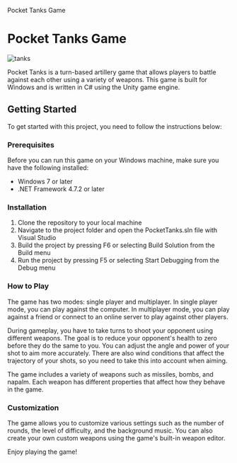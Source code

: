 Pocket Tanks Game

Pocket Tanks Game
=================

![tanks](https://apkdone.com/wp-content/uploads/2020/07/Pocket-Tanks-poster.jpg)

Pocket Tanks is a turn-based artillery game that allows players to battle against each other using a variety of weapons. This game is built for Windows and is written in C# using the Unity game engine.

Getting Started
---------------

To get started with this project, you need to follow the instructions below:

### Prerequisites

Before you can run this game on your Windows machine, make sure you have the following installed:

*   Windows 7 or later
*   .NET Framework 4.7.2 or later

### Installation

1.  Clone the repository to your local machine
2.  Navigate to the project folder and open the PocketTanks.sln file with Visual Studio
3.  Build the project by pressing F6 or selecting Build Solution from the Build menu
4.  Run the project by pressing F5 or selecting Start Debugging from the Debug menu

### How to Play

The game has two modes: single player and multiplayer. In single player mode, you can play against the computer. In multiplayer mode, you can play against a friend or connect to an online server to play against other players.

During gameplay, you have to take turns to shoot your opponent using different weapons. The goal is to reduce your opponent's health to zero before they do the same to you. You can adjust the angle and power of your shot to aim more accurately. There are also wind conditions that affect the trajectory of your shots, so you need to take this into account when aiming.

The game includes a variety of weapons such as missiles, bombs, and napalm. Each weapon has different properties that affect how they behave in the game.

### Customization

The game allows you to customize various settings such as the number of rounds, the level of difficulty, and the background music. You can also create your own custom weapons using the game's built-in weapon editor.

Enjoy playing the game!
